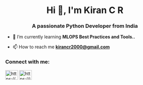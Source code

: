 <h1 align="center">Hi 👋, I'm Kiran C R</h1>
<h3 align="center">A passionate Python Developer from India</h3>

- 🌱 I’m currently learning **MLOPS Best Practices and Tools..**

- 📫 How to reach me **kirancr2000@gmail.com**

<h3 align="left">Connect with me:</h3>
<p align="left">
<a href="[https://linkedin.com/in/https://www.linkedin.com/in/kiran-c-r-a35223203](https://www.linkedin.com/in/kiran-c-r-a35223203/)" target="blank"><img align="center" src="https://raw.githubusercontent.com/rahuldkjain/github-profile-readme-generator/master/src/images/icons/Social/linked-in-alt.svg" alt="https://www.linkedin.com/in/kiran-c-r-a35223203" height="30" width="40" /></a>
<a href="https://instagram.com/https://instagram.com/kiran037396" target="blank"><img align="center" src="https://raw.githubusercontent.com/rahuldkjain/github-profile-readme-generator/master/src/images/icons/Social/instagram.svg" alt="https://instagram.com/kiran037396" height="30" width="40" /></a>
</p>



